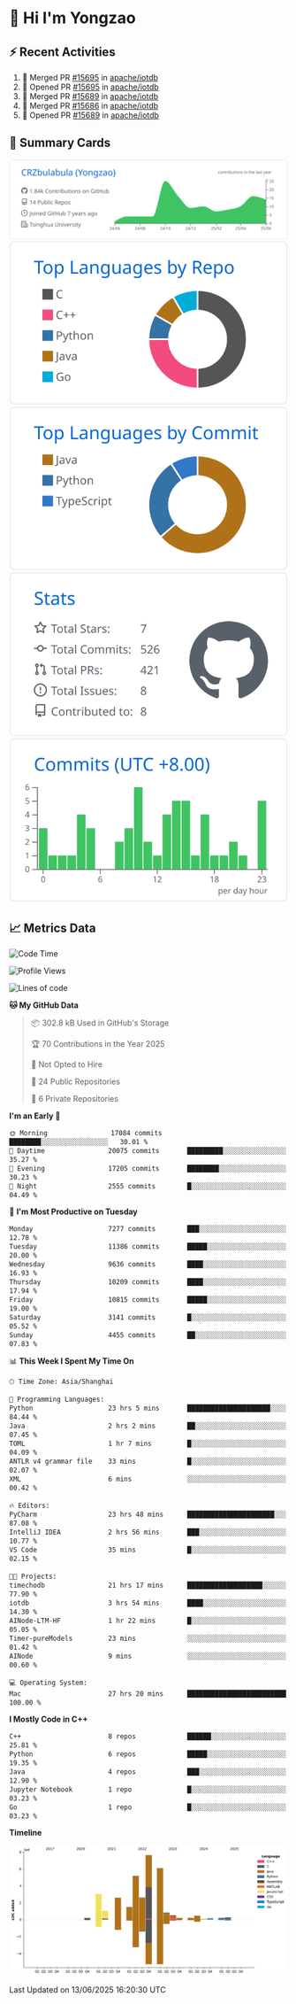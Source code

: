 # 👋 Hi I'm Yongzao

## ⚡ Recent Activities
<!--START_SECTION:activity-->
1. 🎉 Merged PR [#15695](https://github.com/apache/iotdb/pull/15695) in [apache/iotdb](https://github.com/apache/iotdb)
2. 💪 Opened PR [#15695](https://github.com/apache/iotdb/pull/15695) in [apache/iotdb](https://github.com/apache/iotdb)
3. 🎉 Merged PR [#15689](https://github.com/apache/iotdb/pull/15689) in [apache/iotdb](https://github.com/apache/iotdb)
4. 🎉 Merged PR [#15686](https://github.com/apache/iotdb/pull/15686) in [apache/iotdb](https://github.com/apache/iotdb)
5. 💪 Opened PR [#15689](https://github.com/apache/iotdb/pull/15689) in [apache/iotdb](https://github.com/apache/iotdb)
<!--END_SECTION:activity-->

## 🎑 Summary Cards

[![](https://raw.githubusercontent.com/CRZbulabula/CRZbulabula/main/profile-summary-card-output/github/0-profile-details.svg)](https://github.com/vn7n24fzkq/github-profile-summary-cards)
[![](https://raw.githubusercontent.com/CRZbulabula/CRZbulabula/main/profile-summary-card-output/github/1-repos-per-language.svg)](https://github.com/vn7n24fzkq/github-profile-summary-cards) [![](https://raw.githubusercontent.com/CRZbulabula/CRZbulabula/main/profile-summary-card-output/github/2-most-commit-language.svg)](https://github.com/vn7n24fzkq/github-profile-summary-cards)
[![](https://raw.githubusercontent.com/CRZbulabula/CRZbulabula/main/profile-summary-card-output/github/3-stats.svg)](https://github.com/vn7n24fzkq/github-profile-summary-cards) [![](https://raw.githubusercontent.com/CRZbulabula/CRZbulabula/main/profile-summary-card-output/github/4-productive-time.svg)](https://github.com/vn7n24fzkq/github-profile-summary-cards)

## 📈 Metrics Data

<!--START_SECTION:waka-->
![Code Time](http://img.shields.io/badge/Code%20Time-924%20hrs%2046%20mins-blue)

![Profile Views](http://img.shields.io/badge/Profile%20Views-0-blue)

![Lines of code](https://img.shields.io/badge/From%20Hello%20World%20I%27ve%20Written-32.6%20million%20lines%20of%20code-blue)

**🐱 My GitHub Data** 

> 📦 302.8 kB Used in GitHub's Storage 
 > 
> 🏆 70 Contributions in the Year 2025
 > 
> 🚫 Not Opted to Hire
 > 
> 📜 24 Public Repositories 
 > 
> 🔑 6 Private Repositories 
 > 
**I'm an Early 🐤** 

```text
🌞 Morning                17084 commits       ████████░░░░░░░░░░░░░░░░░   30.01 % 
🌆 Daytime                20075 commits       █████████░░░░░░░░░░░░░░░░   35.27 % 
🌃 Evening                17205 commits       ████████░░░░░░░░░░░░░░░░░   30.23 % 
🌙 Night                  2555 commits        █░░░░░░░░░░░░░░░░░░░░░░░░   04.49 % 
```
📅 **I'm Most Productive on Tuesday** 

```text
Monday                   7277 commits        ███░░░░░░░░░░░░░░░░░░░░░░   12.78 % 
Tuesday                  11386 commits       █████░░░░░░░░░░░░░░░░░░░░   20.00 % 
Wednesday                9636 commits        ████░░░░░░░░░░░░░░░░░░░░░   16.93 % 
Thursday                 10209 commits       ████░░░░░░░░░░░░░░░░░░░░░   17.94 % 
Friday                   10815 commits       █████░░░░░░░░░░░░░░░░░░░░   19.00 % 
Saturday                 3141 commits        █░░░░░░░░░░░░░░░░░░░░░░░░   05.52 % 
Sunday                   4455 commits        ██░░░░░░░░░░░░░░░░░░░░░░░   07.83 % 
```


📊 **This Week I Spent My Time On** 

```text
🕑︎ Time Zone: Asia/Shanghai

💬 Programming Languages: 
Python                   23 hrs 5 mins       █████████████████████░░░░   84.44 % 
Java                     2 hrs 2 mins        ██░░░░░░░░░░░░░░░░░░░░░░░   07.45 % 
TOML                     1 hr 7 mins         █░░░░░░░░░░░░░░░░░░░░░░░░   04.09 % 
ANTLR v4 grammar file    33 mins             █░░░░░░░░░░░░░░░░░░░░░░░░   02.07 % 
XML                      6 mins              ░░░░░░░░░░░░░░░░░░░░░░░░░   00.42 % 

🔥 Editors: 
PyCharm                  23 hrs 48 mins      ██████████████████████░░░   87.08 % 
IntelliJ IDEA            2 hrs 56 mins       ███░░░░░░░░░░░░░░░░░░░░░░   10.77 % 
VS Code                  35 mins             █░░░░░░░░░░░░░░░░░░░░░░░░   02.15 % 

🐱‍💻 Projects: 
timechodb                21 hrs 17 mins      ███████████████████░░░░░░   77.90 % 
iotdb                    3 hrs 54 mins       ████░░░░░░░░░░░░░░░░░░░░░   14.30 % 
AINode-LTM-HF            1 hr 22 mins        █░░░░░░░░░░░░░░░░░░░░░░░░   05.05 % 
Timer-pureModels         23 mins             ░░░░░░░░░░░░░░░░░░░░░░░░░   01.42 % 
AINode                   9 mins              ░░░░░░░░░░░░░░░░░░░░░░░░░   00.60 % 

💻 Operating System: 
Mac                      27 hrs 20 mins      █████████████████████████   100.00 % 
```

**I Mostly Code in C++** 

```text
C++                      8 repos             ██████░░░░░░░░░░░░░░░░░░░   25.81 % 
Python                   6 repos             █████░░░░░░░░░░░░░░░░░░░░   19.35 % 
Java                     4 repos             ███░░░░░░░░░░░░░░░░░░░░░░   12.90 % 
Jupyter Notebook         1 repo              █░░░░░░░░░░░░░░░░░░░░░░░░   03.23 % 
Go                       1 repo              █░░░░░░░░░░░░░░░░░░░░░░░░   03.23 % 
```



**Timeline**

![Lines of Code chart](https://raw.githubusercontent.com/CRZbulabula/CRZbulabula/main/assets/bar_graph.png)


 Last Updated on 13/06/2025 16:20:30 UTC
<!--END_SECTION:waka-->

